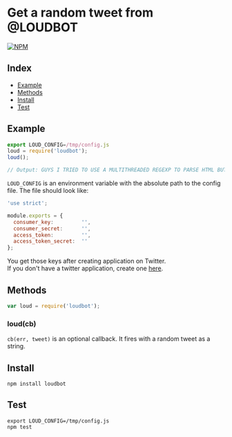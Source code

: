 # Get a random tweet from @LOUDBOT

[![NPM](https://nodei.co/npm/loudbot.png)](https://nodei.co/npm/loudbot/)

## Index

* [Example](#example)
* [Methods](#methods)
* [Install](#install)
* [Test](#test)

## Example

```js
export LOUD_CONFIG=/tmp/config.js
loud = require('loudbot');
loud();

// Output: GUYS I TRIED TO USE A MULTITHREADED REGEXP TO PARSE HTML BUT IT DIDN'T WORK: HELP???
```

`LOUD_CONFIG` is an environment variable with the absolute path to the config file. The file should look like:

```js
'use strict';

module.exports = {
  consumer_key:         '',
  consumer_secret:      '',
  access_token:         '',
  access_token_secret:  ''
};
```

You get those keys after creating application on Twitter.  
If you don't have a twitter application, create one [here](https://dev.twitter.com/apps).

## Methods

```js
var loud = require('loudbot');
```

### loud(cb)

`cb(err, tweet)` is an optional callback. It fires with a random tweet as a string.

## Install

    npm install loudbot

## Test

    export LOUD_CONFIG=/tmp/config.js
    npm test
